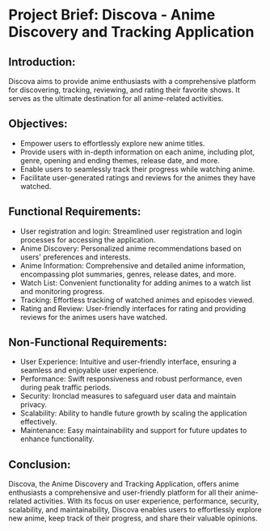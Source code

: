 # Project Brief: Discova - Anime Discovery and Tracking Application

## Introduction:

Discova aims to provide anime enthusiasts with a comprehensive platform for discovering, tracking, reviewing, and rating their favorite shows. It serves as the ultimate destination for all anime-related activities.

## Objectives:

- Empower users to effortlessly explore new anime titles.
- Provide users with in-depth information on each anime, including plot, genre, opening and ending themes, release date, and more.
- Enable users to seamlessly track their progress while watching anime.
- Facilitate user-generated ratings and reviews for the animes they have watched.

## Functional Requirements:

- User registration and login: Streamlined user registration and login processes for accessing the application.
- Anime Discovery: Personalized anime recommendations based on users' preferences and interests.
- Anime Information: Comprehensive and detailed anime information, encompassing plot summaries, genres, release dates, and more.
- Watch List: Convenient functionality for adding animes to a watch list and monitoring progress.
- Tracking: Effortless tracking of watched animes and episodes viewed.
- Rating and Review: User-friendly interfaces for rating and providing reviews for the animes users have watched.

## Non-Functional Requirements:

- User Experience: Intuitive and user-friendly interface, ensuring a seamless and enjoyable user experience.
- Performance: Swift responsiveness and robust performance, even during peak traffic periods.
- Security: Ironclad measures to safeguard user data and maintain privacy.
- Scalability: Ability to handle future growth by scaling the application effectively.
- Maintenance: Easy maintainability and support for future updates to enhance functionality.

## Conclusion:

Discova, the Anime Discovery and Tracking Application, offers anime enthusiasts a comprehensive and user-friendly platform for all their anime-related activities. With its focus on user experience, performance, security, scalability, and maintainability, Discova enables users to effortlessly explore new anime, keep track of their progress, and share their valuable opinions.
